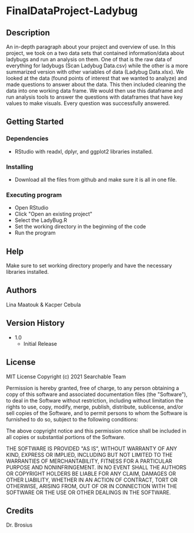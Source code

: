 # FinalDataProject-Ladybug

## Description

An in-depth paragraph about your project and overview of use.
In this project, we took on a two data sets that contained information/data about ladybugs and run an analysis on them. One of that is the raw data of everything for ladybugs (Scan Ladybug Data.csv) while the other is a more summarized version with other variables of data (Ladybug Data.xlsx). We looked at the data (found points of interest that we wanted to analyze) and made questions to answer about the data. This then included cleaning the data into one working data frame. We would then use this dataframe and run analysis tools to answer the questions with dataframes that have key values to make visuals. Every question was successfully answered.  

## Getting Started

### Dependencies

* RStudio with readxl, dplyr, and ggplot2 libraries installed.

### Installing

* Download all the files from github and make sure it is all in one file.

### Executing program

* Open RStudio
* Click "Open an existing project"
* Select the LadyBug.R
* Set the working directory in the beginning of the code
* Run the program

## Help

Make sure to set working directory properly and have the necessary libraries installed.

## Authors

Lina Maatouk & Kacper Cebula

## Version History

* 1.0
    * Initial Release

## License

MIT License
Copyright (c) 2021 Searchable Team

Permission is hereby granted, free of charge, to any person obtaining a copy
of this software and associated documentation files (the "Software"), to deal
in the Software without restriction, including without limitation the rights
to use, copy, modify, merge, publish, distribute, sublicense, and/or sell
copies of the Software, and to permit persons to whom the Software is
furnished to do so, subject to the following conditions:

The above copyright notice and this permission notice shall be included in all
copies or substantial portions of the Software.

THE SOFTWARE IS PROVIDED "AS IS", WITHOUT WARRANTY OF ANY KIND, EXPRESS OR
IMPLIED, INCLUDING BUT NOT LIMITED TO THE WARRANTIES OF MERCHANTABILITY,
FITNESS FOR A PARTICULAR PURPOSE AND NONINFRINGEMENT. IN NO EVENT SHALL THE
AUTHORS OR COPYRIGHT HOLDERS BE LIABLE FOR ANY CLAIM, DAMAGES OR OTHER
LIABILITY, WHETHER IN AN ACTION OF CONTRACT, TORT OR OTHERWISE, ARISING FROM,
OUT OF OR IN CONNECTION WITH THE SOFTWARE OR THE USE OR OTHER DEALINGS IN THE
SOFTWARE.

## Credits

Dr. Brosius
